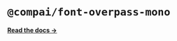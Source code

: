 # `@compai/font-overpass-mono`

[**Read the docs &rarr;**](https://components.ai/docs/typefaces/overpass-mono)
